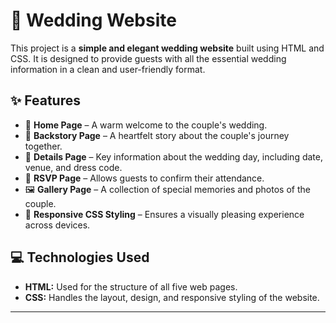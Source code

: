 # 💍 Wedding Website

This project is a **simple and elegant wedding website** built using HTML and CSS. It is designed to provide guests with all the essential wedding information in a clean and user-friendly format.

## ✨ Features

- 🏡 **Home Page** – A warm welcome to the couple's wedding.
- 📖 **Backstory Page** – A heartfelt story about the couple's journey together.
- 📅 **Details Page** – Key information about the wedding day, including date, venue, and dress code.
- 💌 **RSVP Page** – Allows guests to confirm their attendance.
- 🖼️ **Gallery Page** – A collection of special memories and photos of the couple.
- 🎨 **Responsive CSS Styling** – Ensures a visually pleasing experience across devices.

## 💻 Technologies Used

- **HTML:** Used for the structure of all five web pages.
- **CSS:** Handles the layout, design, and responsive styling of the website.

---

